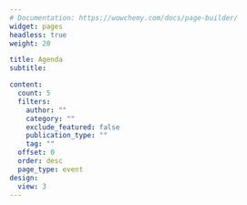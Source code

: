 ```yaml
---
# Documentation: https://wowchemy.com/docs/page-builder/
widget: pages
headless: true
weight: 20

title: Agenda
subtitle:

content:
  count: 5
  filters:
    author: ""
    category: ""
    exclude_featured: false
    publication_type: ""
    tag: ""
  offset: 0
  order: desc
  page_type: event
design:
  view: 3
---
```

